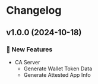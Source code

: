 # Changelog

## v1.0.0 (2024-10-18)

### 🚀 New Features
- CA Server
    - Generate Wallet Token Data
    - Generate Attested App Info

